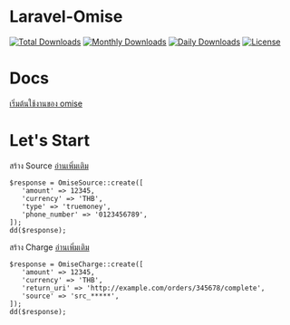 # Laravel-Omise

[![Total Downloads](https://poser.pugx.org/ox01code/omise/downloads)](https://packagist.org/packages/ox01code/omise)
[![Monthly Downloads](https://poser.pugx.org/ox01code/omise/d/monthly)](https://packagist.org/packages/ox01code/omise)
[![Daily Downloads](https://poser.pugx.org/ox01code/omise/d/daily)](https://packagist.org/packages/ox01code/omise)
[![License](https://poser.pugx.org/ox01code/omise/license)](https://packagist.org/packages/ox01code/omise)

# Docs
[เริ่มต้นใช้งานของ omise](https://www.omise.co/th/docs/thailand)

# Let's Start
สร้าง Source [อ่านเพิ่มเติม](https://www.omise.co/th/omise-js/thailand#createsource)
```
$response = OmiseSource::create([
   'amount' => 12345,
   'currency' => 'THB',
   'type' => 'truemoney',
   'phone_number' => '0123456789',
]);
dd($response);
```

สร้าง Charge [อ่านเพิ่มเติม](https://www.omise.co/th/charges-api/thailand)
```
$response = OmiseCharge::create([
   'amount' => 12345,
   'currency' => 'THB',
   'return_uri' => 'http://example.com/orders/345678/complete',
   'source' => 'src_*****',
]);
dd($response);
```

